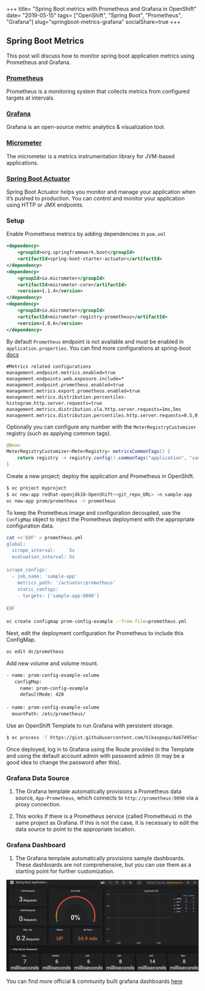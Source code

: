 +++
title= "Spring Boot metrics with Prometheus and Grafana in OpenShift"
date= "2019-05-15"
tags= ["OpenShift", "Spring Boot", "Prometheus", "Grafana"]
slug="springboot-metrics-grafana"
socialShare=true
+++

## Spring Boot Metrics

This post will discuss how to monitor spring boot application metrics using Prometheus and Grafana.

### [Prometheus](https://prometheus.io/)

Prometheus is a monitoring system that collects metrics from configured targets at intervals.

### [Grafana](https://grafana.com/docs/)

Grafana is an open-source metric analytics & visualization tool.

### [Micrometer](https://micrometer.io/)

The micrometer is a metrics instrumentation library for JVM-based applications.

### [Spring Boot Actuator](https://docs.spring.io/spring-boot/docs/current/reference/html/production-ready-endpoints.html)

Spring Boot Actuator helps you monitor and manage your application when it’s pushed to production. You can control and monitor your application using HTTP or JMX endpoints.

### Setup

Enable Prometheus metrics by adding dependencies in `pom.xml`

```xml
<dependency>
    <groupId>org.springframework.boot</groupId>
    <artifactId>spring-boot-starter-actuator</artifactId>
</dependency>
<dependency>
    <groupId>io.micrometer</groupId>
    <artifactId>micrometer-core</artifactId>
    <version>1.1.4</version>
</dependency>
<dependency>
    <groupId>io.micrometer</groupId>
    <artifactId>micrometer-registry-prometheus</artifactId>
    <version>1.0.6</version>
</dependency>
```

By default `Prometheus` endpoint is not available and must be enabled in `application.properties`. You can find more configurations at spring-boot [docs](https://docs.spring.io/spring-boot/docs/current/reference/htmlsingle/#production-ready-metrics)

```properties
#Metrics related configurations
management.endpoint.metrics.enabled=true
management.endpoints.web.exposure.include=*
management.endpoint.prometheus.enabled=true
management.metrics.export.prometheus.enabled=true
management.metrics.distribution.percentiles-histogram.http.server.requests=true
management.metrics.distribution.sla.http.server.requests=1ms,5ms
management.metrics.distribution.percentiles.http.server.requests=0.5,0.9,0.95,0.99,0.999
```

Optionally you can configure any number with the `MeterRegistryCustomizer` registry (such as applying common tags).

```java
@Bean
MeterRegistryCustomizer<MeterRegistry> metricsCommonTags() {
    return registry -> registry.config().commonTags("application", "sample-app");
}
```

Create a new project; deploy the application and Prometheus in OpenShift.

```bash
$ oc project myproject
$ oc new-app redhat-openjdk18-OpenShift~<git_repo_URL> -n sample-app
oc new-app prom/prometheus -n prometheus
```

To keep the Prometheus image and configuration decoupled, use the `ConfigMap` object to inject the Prometheus deployment with the appropriate configuration data.

```bash
cat <<'EOF' > prometheus.yml
global:
  scrape_interval:     5s
  evaluation_interval: 5s

scrape_configs:
  - job_name: 'sample-app'
    metrics_path: '/actuator/prometheus'
    static_configs:
    - targets: ['sample-app:8080']

EOF

oc create configmap prom-config-example --from-file=prometheus.yml
```

Next, edit the deployment configuration for Prometheus to include this ConfigMap.

```bash
oc edit dc/prometheus
```

Add new volume and volume mount.

```bash
- name: prom-config-example-volume
   configMap:
     name: prom-config-example
     defaultMode: 420

- name: prom-config-example-volume
  mountPath: /etc/prometheus/
```

Use an OpenShift Template to run Grafana with persistent storage.

```bash
$ oc process -f https://gist.githubusercontent.com/Vikaspogu/4a67495acf8dba5dc94837e031129fde/raw/e88f42515c6ed101c9554c7c2425794e80e10a64/OpenShift-grafana.yaml | oc apply -f-
```

Once deployed, log in to Grafana using the Route provided in the Template and using the default account admin with password admin (it may be a good idea to change the password after this).

### Grafana Data Source

1. The Grafana template automatically provisions a Prometheus data source, `App-Prometheus`, which connects to `http://prometheus:9090` via a proxy connection.

2. This works if there is a Prometheus service (called Prometheus) in the same project as Grafana. If this is not the case, it is necessary to edit the data source to point to the appropriate location.

### Grafana Dashboard

1. The Grafana template automatically provisions sample dashboards. These dashboards are not comprehensive, but you can use them as a starting point for further customization.

![grafana-springboot](grafana-springboot.png)

You can find more official & community built grafana dashboards [here](https://grafana.com/dashboards?dataSource=prometheus&search=Micrometer)

